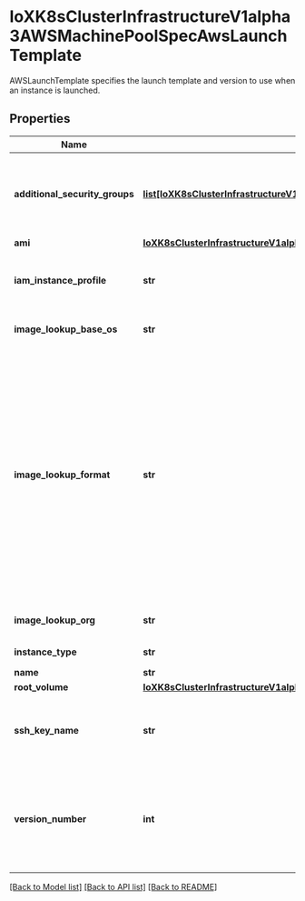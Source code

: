 # IoXK8sClusterInfrastructureV1alpha3AWSMachinePoolSpecAwsLaunchTemplate

AWSLaunchTemplate specifies the launch template and version to use when an instance is launched.
## Properties
Name | Type | Description | Notes
------------ | ------------- | ------------- | -------------
**additional_security_groups** | [**list[IoXK8sClusterInfrastructureV1alpha3AWSMachineSpecAdditionalSecurityGroups]**](IoXK8sClusterInfrastructureV1alpha3AWSMachineSpecAdditionalSecurityGroups.md) | AdditionalSecurityGroups is an array of references to security groups that should be applied to the instances. These security groups would be set in addition to any security groups defined at the cluster level or in the actuator. | [optional] 
**ami** | [**IoXK8sClusterInfrastructureV1alpha3AWSMachineSpecAmi**](IoXK8sClusterInfrastructureV1alpha3AWSMachineSpecAmi.md) |  | [optional] 
**iam_instance_profile** | **str** | The name or the Amazon Resource Name (ARN) of the instance profile associated with the IAM role for the instance. The instance profile contains the IAM role. | [optional] 
**image_lookup_base_os** | **str** | ImageLookupBaseOS is the name of the base operating system to use for image lookup the AMI is not set. | [optional] 
**image_lookup_format** | **str** | ImageLookupFormat is the AMI naming format to look up the image for this machine It will be ignored if an explicit AMI is set. Supports substitutions for {{.BaseOS}} and {{.K8sVersion}} with the base OS and kubernetes version, respectively. The BaseOS will be the value in ImageLookupBaseOS or ubuntu (the default), and the kubernetes version as defined by the packages produced by kubernetes/release without v as a prefix: 1.13.0, 1.12.5-mybuild.1, or 1.17.3. For example, the default image format of capa-ami-{{.BaseOS}}-?{{.K8sVersion}}-* will end up searching for AMIs that match the pattern capa-ami-ubuntu-?1.18.0-* for a Machine that is targeting kubernetes v1.18.0 and the ubuntu base OS. See also: https://golang.org/pkg/text/template/ | [optional] 
**image_lookup_org** | **str** | ImageLookupOrg is the AWS Organization ID to use for image lookup if AMI is not set. | [optional] 
**instance_type** | **str** | InstanceType is the type of instance to create. Example: m4.xlarge | [optional] 
**name** | **str** | The name of the launch template. | [optional] 
**root_volume** | [**IoXK8sClusterInfrastructureV1alpha3AWSMachineSpecRootVolume**](IoXK8sClusterInfrastructureV1alpha3AWSMachineSpecRootVolume.md) |  | [optional] 
**ssh_key_name** | **str** | SSHKeyName is the name of the ssh key to attach to the instance. Valid values are empty string (do not use SSH keys), a valid SSH key name, or omitted (use the default SSH key name) | [optional] 
**version_number** | **int** | VersionNumber is the version of the launch template that is applied. Typically a new version is created when at least one of the following happens: 1) A new launch template spec is applied. 2) One or more parameters in an existing template is changed. 3) A new AMI is discovered. | [optional] 

[[Back to Model list]](../README.md#documentation-for-models) [[Back to API list]](../README.md#documentation-for-api-endpoints) [[Back to README]](../README.md)



